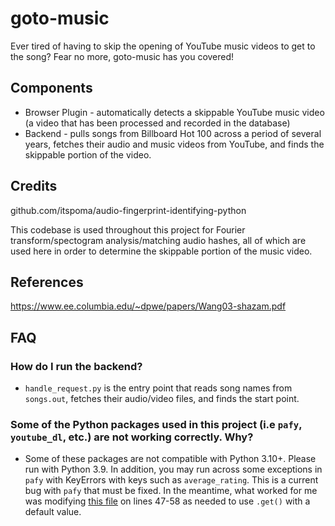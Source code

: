 # goto-music
Ever tired of having to skip the opening of YouTube music videos to get to the song? Fear no more, goto-music has you covered!

## Components
* Browser Plugin - automatically detects a skippable YouTube music video (a video that has been processed and recorded in the database)
* Backend - pulls songs from Billboard Hot 100 across a period of several years, fetches their audio and music videos from YouTube, and finds the skippable portion of the video.

## Credits
github.com/itspoma/audio-fingerprint-identifying-python

This codebase is used throughout this project for Fourier transform/spectogram analysis/matching audio hashes, all of which are used here in order to determine the skippable portion of the music video.

## References
https://www.ee.columbia.edu/~dpwe/papers/Wang03-shazam.pdf

## FAQ
### How do I run the backend?
* `handle_request.py` is the entry point that reads song names from `songs.out`, fetches their audio/video files, and finds the start point.
### Some of the Python packages used in this project (i.e `pafy`, `youtube_dl`, etc.) are not working correctly. Why?
* Some of these packages are not compatible with Python 3.10+. Please run with Python 3.9. In addition, you may run across some exceptions in `pafy` with KeyErrors with keys such as `average_rating`. This is a current bug with `pafy` that must be fixed. In the meantime, what worked for me was modifying [this file](https://github.com/mps-youtube/pafy/blob/develop/pafy/backend_youtube_dl.py) on lines 47-58 as needed to use `.get()` with a default value. 